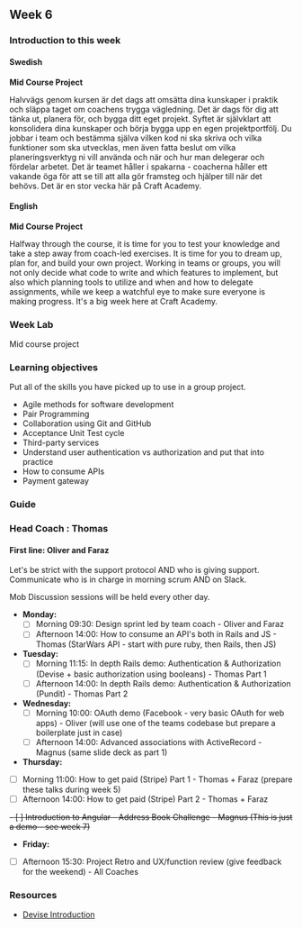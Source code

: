 ## Week 6
### Introduction to this week

#### Swedish
**Mid Course Project**

Halvvägs genom kursen är det dags att omsätta dina kunskaper i praktik och släppa taget om coachens trygga vägledning. Det är dags för dig att tänka ut, planera för, och bygga ditt eget projekt. Syftet är självklart att konsolidera dina kunskaper och börja bygga upp en egen projektportfölj. Du jobbar i team och bestämma själva vilken kod ni ska skriva och vilka funktioner som ska utvecklas, men även fatta beslut om vilka planeringsverktyg ni vill använda och när och hur man delegerar och fördelar arbetet. Det är teamet håller i spakarna - coacherna håller ett vakande öga för att se till att alla gör framsteg och hjälper till när det behövs. Det är en stor vecka här på Craft Academy.

#### English
**Mid Course Project**

Halfway through the course, it is time for you to test your knowledge and take a step away from coach-led exercises. It is time for you to dream up, plan for, and build your own project. Working in teams or groups, you will not only decide what code to write and which features to implement, but also which planning tools to utilize and when and how to delegate assignments, while we keep a watchful eye to make sure everyone is making progress. It's a big week here at Craft Academy.

### Week Lab
Mid course project

### Learning objectives
Put all of the skills you have picked up to use in a group project.

- Agile methods for software development
- Pair Programming
- Collaboration using Git and GitHub
- Acceptance Unit Test cycle
- Third-party services
- Understand user authentication vs authorization and put that into practice
- How to consume APIs
- Payment gateway

### Guide

### Head Coach : Thomas
#### First line: Oliver and Faraz
Let's be strict with the support protocol AND who is giving support. Communicate who is in charge in morning scrum AND on Slack.

Mob Discussion sessions will be held every other day.

- **Monday:** 
  - [ ] Morning 09:30: Design sprint led by team coach - Oliver and Faraz
  - [ ] Afternoon 14:00: How to consume an API's both in Rails and JS - Thomas (StarWars API - start with pure ruby, then Rails, then JS)

- **Tuesday:**
  - [ ] Morning 11:15: In depth Rails demo: Authentication & Authorization (Devise + basic authorization using booleans) - Thomas Part 1
  - [ ] Afternoon 14:00: In depth Rails demo: Authentication & Authorization (Pundit) - Thomas Part 2
  
- **Wednesday:**
  - [ ] Morning 10:00: OAuth demo (Facebook - very basic OAuth for web apps) - Oliver (will use one of the teams codebase but prepare a boilerplate just in case)
  - [ ] Afternoon 14:00: Advanced associations with ActiveRecord - Magnus (same slide deck as part 1)

- **Thursday:**
 - [ ] Morning 11:00: How to get paid (Stripe)  Part 1 - Thomas + Faraz (prepare these talks during week 5)
 - [ ] Afternoon 14:00: How to get paid (Stripe) Part 2 - Thomas + Faraz
 
 ~~- [ ] Introduction to Angular - Address Book Challenge - Magnus (This is just a demo - see week 7)~~

- **Friday:**
 - [ ] Afternoon 15:30: Project Retro and UX/function review  (give feedback for the weekend) - All Coaches
  
  ### Resources
  * [Devise Introduction](https://youtu.be/BBKiHPotInA)
